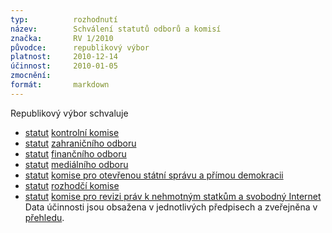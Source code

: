 ```yaml
---
typ:          rozhodnutí
název:        Schválení statutů odborů a komisí
značka:       RV 1/2010
původce:      republikový výbor
platnost:     2010-12-14
účinnost:     2010-01-05
zmocnění:     
formát:       markdown
---
```

Republikový výbor schvaluje

* [statut](http://www.pirati.cz/rules/stkk) [kontrolní komise](http://www.pirati.cz/kk/start)
* [statut](http://www.pirati.cz/rules/stzo) [zahraničního odboru](http://www.pirati.cz/zo/start)
* [statut](http://www.pirati.cz/rules/stfo) [finančního odboru](http://www.pirati.cz/fo/start)
* [statut](http://www.pirati.cz/rules/stmo) [mediálního odboru](http://www.pirati.cz/mo/start)
* [statut](http://www.pirati.cz/rules/stkos) [komise pro otevřenou státní správu a přímou demokracii](http://www.pirati.cz/koss/start)
* [statut](http://www.pirati.cz/rules/strk) [rozhodčí komise](http://www.pirati.cz/rk/start)
* [statut](http://www.pirati.cz/rules/stkci) [komise pro revizi práv k nehmotným statkům a svobodný Internet](http://www.pirati.cz/kci/start)
Data účinnosti jsou obsažena v jednotlivých předpisech a zveřejněna v  [přehledu](http://www.pirati.cz/rules/start).
